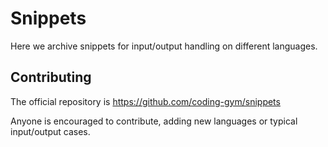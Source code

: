 # Snippets

Here we archive snippets for input/output handling on different languages.

## Contributing

The official repository is https://github.com/coding-gym/snippets

Anyone is encouraged to contribute, adding new languages or typical input/output cases.
